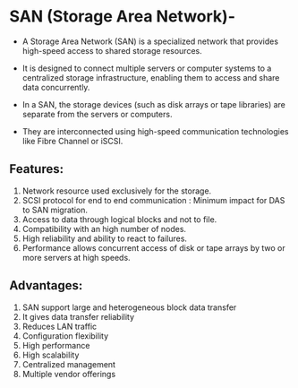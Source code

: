 # SAN (Storage Area Network)-

-   A Storage Area Network (SAN) is a specialized network that provides high-speed access to shared storage resources. 

-   It is designed to connect multiple servers or computer systems to a centralized storage infrastructure, enabling them to access and share data concurrently.

-   In a SAN, the storage devices (such as disk arrays or tape libraries) are separate from the servers or computers. 

-  They are interconnected using high-speed communication technologies like Fibre Channel or iSCSI.

## Features:

1) Network resource used exclusively for the storage.
2)  SCSI protocol for end to end communication : Minimum impact for DAS to
SAN migration.
3) Access to data through logical blocks and not to file.
4) Compatibility with an high number of nodes.
5) High reliability and ability to react to failures.
6) Performance allows concurrent access of disk or tape arrays by two or more
servers at high speeds.

## Advantages:

1) SAN support large and heterogeneous block data transfer
2) It gives data transfer reliability
3) Reduces LAN traffic
4) Configuration flexibility
5) High performance
6) High scalability
7) Centralized management
8) Multiple vendor offerings
